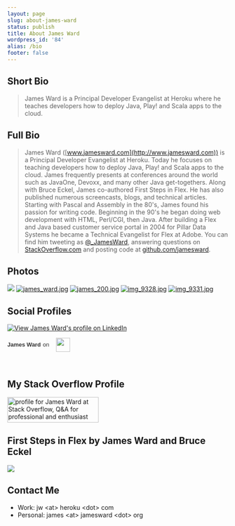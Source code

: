 ```yaml
---
layout: page
slug: about-james-ward
status: publish
title: About James Ward
wordpress_id: '84'
alias: /bio
footer: false
---
```


Short Bio
---------
> James Ward is a Principal Developer Evangelist at Heroku where he teaches developers how to deploy Java, Play! and Scala apps to the cloud.

Full Bio
--------
> James Ward ([www.jamesward.com](http://www.jamesward.com)) is a Principal Developer Evangelist at Heroku.  Today he focuses on teaching developers how to deploy Java, Play! and Scala apps to the cloud.  James frequently presents at conferences around the world such as JavaOne, Devoxx, and many other Java get-togethers.  Along with Bruce Eckel, James co-authored First Steps in Flex.  He has also published numerous screencasts, blogs, and technical articles.  Starting with Pascal and Assembly in the 80's, James found his passion for writing code.  Beginning in the 90's he began doing web development with HTML, Perl/CGI, then Java.  After building a Flex and Java based customer service portal in 2004 for Pillar Data Systems he became a Technical Evangelist for Flex at Adobe.  You can find him tweeting as [@_JamesWard](http://twitter.com/_JamesWard), answering questions on [StackOverflow.com](http://stackoverflow.com/users/77409/james-ward) and posting code at [github.com/jamesward](http://github.com/jamesward).

Photos
------
[![](http://www.jamesward.com/wp/uploads/2007/01/james_profile_2011-160x160.jpg)](http://www.jamesward.com/wp/uploads/2007/01/james_profile_2011-160x160.jpg)
[![james_ward.jpg](http://www.jamesward.org/wordpress/wp-content/uploads/2007/03/james_ward.thumbnail.jpg)](http://www.jamesward.org/wordpress/wp-content/uploads/2007/03/james_ward.jpg)
[![james_200.jpg](http://www.jamesward.org/wordpress/wp-content/uploads/2007/03/james_200.thumbnail.jpg)](http://www.jamesward.org/wordpress/wp-content/uploads/2007/03/james_200.jpg)
[![img_9328.jpg](http://www.jamesward.org/wordpress/wp-content/uploads/2008/01/img_9328.thumbnail.jpg)](http://www.jamesward.org/wordpress/wp-content/uploads/2008/01/img_9328.jpg)
[![img_9331.jpg](http://www.jamesward.org/wordpress/wp-content/uploads/2008/01/img_9331.thumbnail.jpg)](http://www.jamesward.org/wordpress/wp-content/uploads/2008/01/img_9331.jpg)

Social Profiles
---------------
[![View James Ward's profile on LinkedIn](http://www.linkedin.com/img/webpromo/btn_viewmy_160x33.gif)](http://www.linkedin.com/in/jamesward)

<a href="https://plus.google.com/101156657838073927919?prsrc=3" style="cursor:pointer;display:inline-block;text-decoration:none;color:#333;font:13px/16px arial,sans-serif;"><span style="display:inline-block;font-weight:bold;vertical-align:top;margin-right:5px;margin-top:8px;">James Ward</span><span style="display:inline-block;vertical-align:top;margin-right:15px;margin-top:8px;">on</span><img src="https://ssl.gstatic.com/images/icons/gplus-32.png" alt="" style="border:0;width:32px;height:32px;"/></a>

<script charset="utf-8" src="http://widgets.twimg.com/j/2/widget.js"></script>
<script>
new TWTR.Widget({
  version: 2,
  type: 'profile',
  rpp: 1,
  interval: 30000,
  width: 'auto',
  height: 300,
  theme: {
    shell: {
      background: '#333333',
      color: '#ffffff'
    },
    tweets: {
      background: '#000000',
      color: '#ffffff',
      links: '#4aed05'
    }
  },
  features: {
    scrollbar: false,
    loop: false,
    live: false,
    behavior: 'all'
  }
}).render().setUser('_JamesWard').start();
</script>

<br/>

My Stack Overflow Profile
-------------------------
<a href="http://stackoverflow.com/users/77409/james-ward"><img src="http://stackoverflow.com/users/flair/77409.png" width="208" height="58" alt="profile for James Ward at Stack Overflow, Q&amp;A for professional and enthusiast programmers" title="profile for James Ward at Stack Overflow, Q&amp;A for professional and enthusiast programmers"></a>

First Steps in Flex by James Ward and Bruce Eckel
-------------------------------------------------
[![](/images/first_steps_in_flex-frontcover-100x150.jpg)](http://www.firststepsinflex.com)

Contact Me
----------

* Work: jw &lt;at&gt; heroku &lt;dot&gt; com
* Personal: james &lt;at&gt; jamesward &lt;dot&gt; org
